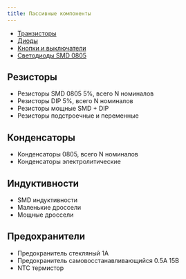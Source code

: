 ```yaml
---
title: Пассивные компоненты
---
```


- [Транзисторы](transistors.md)
- [Диоды](../diodes.md)
- [Кнопки и выключатели](../buttons.md)
- [Светодиоды SMD 0805](../led/)

## Резисторы
- Резисторы SMD 0805 5%, всего N номиналов
- Резисторы DIP 5%, всего N номиналов
- Резисторы мощные SMD + DIP
- Резисторы подстроечные и переменные

## Конденсаторы
- Конденсаторы 0805, всего N номиналов
- Конденсаторы электролитические

## Индуктивности
- SMD индуктивности
- Маленькие дроссели
- Мощные дроссели


## Предохранители
- Предохранитель стекляный 1А
- Предохранитель самовосстанавливающийся 0.5А 15В 
- NTC термистор
